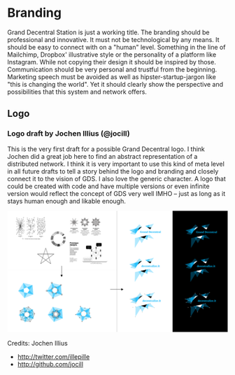 # Branding

Grand Decentral Station is just a working title. The branding should be professional and innovative. It must not be technological by any means. It should be easy to connect with on a "human" level. Something in the line of Mailchimp, Dropbox' illustrative style or the personality of a platform like Instagram. While not copying their design it should be inspired by those. Communication should be very personal and trustful from the beginning. Marketing speech must be avoided as well as hipster-startup-jargon like "this is changing the world". Yet it should clearly show the perspective and possibilities that this system and network offers. 

## Logo

### Logo draft by Jochen Illius (@jocill)

This is the very first draft for a possible Grand Decentral logo. I think Jochen did a great job here to find an abstract representation of a distributed network. I think it is very important to use this kind of meta level in all future drafts to tell a story behind the logo and branding and closely connect it to the vision of GDS. I also love the generic character. A logo that could be created with code and have multiple versions or even infinite version would reflect the concept of GDS very well IMHO – just as long as it stays human enough and likable enough. 

![Logo Draft for Grand Decentral](../assets/logo-draft-1.png)

Credits: Jochen Illius
- <http://twitter.com/illepille>
- <http://github.com/jocill>
